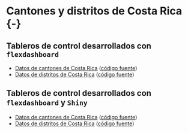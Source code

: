 # Cantones y distritos de Costa Rica {-}

## Tableros de control desarrollados con `flexdashboard`
- [Datos de cantones de Costa Rica](https://gf0604-procesamientodatosgeograficos.github.io/2022-i-cantones-flexdashboard/) ([código fuente](https://github.com/gf0604-procesamientodatosgeograficos/2022-i-cantones-flexdashboard))
- [Datos de distritos de Costa Rica](https://gf0604-procesamientodatosgeograficos.github.io/2022-i-distritos-flexdashboard/) ([código fuente](https://github.com/gf0604-procesamientodatosgeograficos/2022-i-distritos-flexdashboard))

## Tableros de control desarrollados con `flexdashboard` y `Shiny`
- [Datos de cantones de Costa Rica](https://mfvargas.shinyapps.io/2022-i-cantones-flexdashboard-shiny/) ([código fuente](https://github.com/gf0604-procesamientodatosgeograficos/2022-i-cantones-flexdashboard-shiny))
- [Datos de distritos de Costa Rica](https://mfvargas.shinyapps.io/2022-i-distritos-flexdashboard-shiny/) ([código fuente](https://github.com/gf0604-procesamientodatosgeograficos/2022-i-distritos-flexdashboard-shiny))
